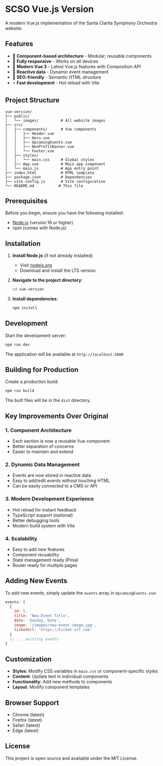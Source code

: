 # SCSO Vue.js Version

A modern Vue.js implementation of the Santa Clarita Symphony Orchestra website.

## Features

- 🎨 **Component-based architecture** - Modular, reusable components
- 📱 **Fully responsive** - Works on all devices
- 🚀 **Modern Vue 3** - Latest Vue.js features with Composition API
- 💫 **Reactive data** - Dynamic event management
- 🎯 **SEO-friendly** - Semantic HTML structure
- ⚡ **Fast development** - Hot reload with Vite

## Project Structure

```
vue-version/
├── public/
│   └── images/          # All website images
├── src/
│   ├── components/      # Vue components
│   │   ├── Header.vue
│   │   ├── Hero.vue
│   │   ├── UpcomingEvents.vue
│   │   ├── NonProfitBanner.vue
│   │   └── Footer.vue
│   ├── styles/
│   │   └── main.css     # Global styles
│   ├── App.vue          # Main app component
│   └── main.js          # App entry point
├── index.html           # HTML template
├── package.json         # Dependencies
├── vite.config.js       # Vite configuration
└── README.md           # This file
```

## Prerequisites

Before you begin, ensure you have the following installed:
- [Node.js](https://nodejs.org/) (version 16 or higher)
- npm (comes with Node.js)

## Installation

1. **Install Node.js** (if not already installed):
   - Visit [nodejs.org](https://nodejs.org/)
   - Download and install the LTS version

2. **Navigate to the project directory**:
   ```bash
   cd vue-version
   ```

3. **Install dependencies**:
   ```bash
   npm install
   ```

## Development

Start the development server:

```bash
npm run dev
```

The application will be available at `http://localhost:3000`

## Building for Production

Create a production build:

```bash
npm run build
```

The built files will be in the `dist` directory.

## Key Improvements Over Original

### 1. **Component Architecture**
- Each section is now a reusable Vue component
- Better separation of concerns
- Easier to maintain and extend

### 2. **Dynamic Data Management**
- Events are now stored in reactive data
- Easy to add/edit events without touching HTML
- Can be easily connected to a CMS or API

### 3. **Modern Development Experience**
- Hot reload for instant feedback
- TypeScript support (optional)
- Better debugging tools
- Modern build system with Vite

### 4. **Scalability**
- Easy to add new features
- Component reusability
- State management ready (Pinia)
- Router ready for multiple pages

## Adding New Events

To add new events, simply update the `events` array in `UpcomingEvents.vue`:

```javascript
events: [
  {
    id: 5,
    title: 'New Event Title',
    date: 'Sunday, Date',
    image: '/images/new-event-image.jpg',
    ticketUrl: 'https://ticket-url.com'
  }
  // ... existing events
]
```

## Customization

- **Styles**: Modify CSS variables in `main.css` or component-specific styles
- **Content**: Update text in individual components
- **Functionality**: Add new methods to components
- **Layout**: Modify component templates

## Browser Support

- Chrome (latest)
- Firefox (latest)
- Safari (latest)
- Edge (latest)

## License

This project is open source and available under the MIT License.
